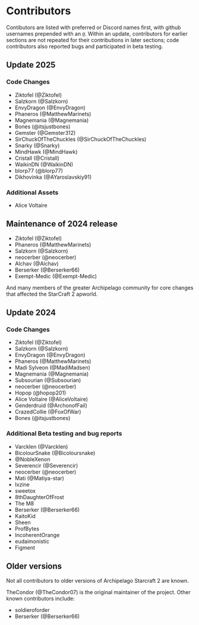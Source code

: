 # Contributors
Contibutors are listed with preferred or Discord names first, with github usernames prepended with an `@`.
Within an update, contributors for earlier sections are not repeated for their contributions in later sections;
code contributors also reported bugs and participated in beta testing.

## Update 2025
### Code Changes
* Ziktofel (@Ziktofel)
* Salzkorn (@Salzkorn)
* EnvyDragon (@EnvyDragon)
* Phaneros (@MatthewMarinets)
* Magnemania (@Magnemania)
* Bones (@itsjustbones)
* Gemster (@Gemster312)
* SirChuckOfTheChuckles (@SirChuckOfTheChuckles)
* Snarky (@Snarky)
* MindHawk (@MindHawk)
* Cristall (@Cristall)
* WaikinDN (@WaikinDN)
* blorp77 (@blorp77)
* Dikhovinka (@AYaroslavskiy91)

### Additional Assets
* Alice Voltaire

## Maintenance of 2024 release
* Ziktofel (@Ziktofel)
* Phaneros (@MatthewMarinets)
* Salzkorn (@Salzkorn)
* neocerber (@neocerber)
* Alchav (@Alchav)
* Berserker (@Berserker66)
* Exempt-Medic (@Exempt-Medic)

And many members of the greater Archipelago community for core changes that affected the StarCraft 2 apworld.

## Update 2024
### Code Changes
* Ziktofel (@Ziktofel)
* Salzkorn (@Salzkorn)
* EnvyDragon (@EnvyDragon)
* Phaneros (@MatthewMarinets)
* Madi Sylveon (@MadiMadsen)
* Magnemania (@Magnemania)
* Subsourian (@Subsourian)
* neocerber (@neocerber)
* Hopop (@hopop201)
* Alice Voltaire (@AliceVoltaire)
* Genderdruid (@ArchonofFail)
* CrazedCollie (@FoxOfWar)
* Bones (@itsjustbones)

### Additional Beta testing and bug reports
* Varcklen (@Varcklen)
* BicolourSnake (@Bicoloursnake)
* @NobleXenon
* Severencir (@Severencir)
* neocerber (@neocerber)
* Mati (@Matiya-star)
* Ixzine
* sweetox
* 8thDaughterOfFrost
* The M8
* Berserker (@Berserker66)
* KaitoKid
* Sheen
* ProfBytes
* IncoherentOrange
* eudaimonistic
* Figment

## Older versions
Not all contributors to older versions of Archipelago Starcraft 2 are known.

TheCondor (@TheCondor07) is the original maintainer of the project. Other known contributors include:
* soldieroforder
* Berserker (@Berserker66)
